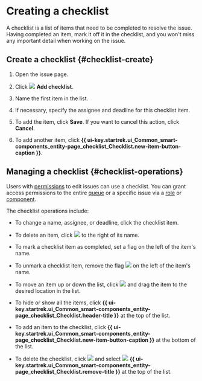# Creating a checklist

A checklist is a list of items that need to be completed to resolve the issue. Having completed an item, mark it off it in the checklist, and you won't miss any important detail when working on the issue.

## Create a checklist {#checklist-create}

1. Open the issue page.

1. Click ![](../../_assets/tracker/svg/checklist.svg) **Add checklist**.

1. Name the first item in the list.

1. If necessary, specify the assignee and deadline for this checklist item.

1. To add the item, click **Save**. If you want to cancel this action, click **Cancel**.

1. To add another item, click **{{ ui-key.startrek.ui_Common_smart-components_entity-page_checklist_Checklist.new-item-button-caption }}**.

## Managing a checklist {#checklist-operations}

Users with [permissions](../access.md) to edit issues can use a checklist. You can grant access permissions to the entire [queue](../manager/queue-access.md#set-access) or a specific issue via a [role](../manager/queue-access.md#task-role) or [component](../manager/queue-access.md#access-components).

The checklist operations include:

* To change a name, assignee, or deadline, click the checklist item.

* To delete an item, click ![](../../_assets/tracker/svg/icon-remove.svg) to the right of its name.

* To mark a checklist item as completed, set a flag on the left of the item's name.

* To unmark a checklist item, remove the flag ![](../../_assets/tracker/svg/check.svg) on the left of the item's name.

* To move an item up or down the list, click ![](../../_assets/tracker/svg/range.svg) and drag the item to the desired location in the list.

* To hide or show all the items, click **{{ ui-key.startrek.ui_Common_smart-components_entity-page_checklist_Checklist.header-title }}** at the top of the list.

* To add an item to the checklist, click **{{ ui-key.startrek.ui_Common_smart-components_entity-page_checklist_Checklist.new-item-button-caption }}** at the bottom of the list.

* To delete the checklist, click ![](../../_assets/horizontal-ellipsis.svg) and select ![](../../_assets/tracker/svg/icon-remove.svg) **{{ ui-key.startrek.ui_Common_smart-components_entity-page_checklist_Checklist.remove-title }}** at the top of the list.
